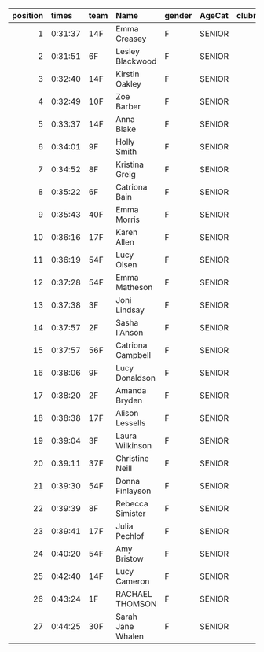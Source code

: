 |   position | times   | team   | Name              | gender   | AgeCat   |   clubnumber | Club name                  | Website                                    |   finishPosition |
|-----------:|:--------|:-------|:------------------|:---------|:---------|-------------:|:---------------------------|:-------------------------------------------|-----------------:|
|          1 | 0:31:37 | 14F    | Emma Creasey      | F        | SENIOR   |           14 | Ayr Seaforth AC            | https://www.ayrseaforth.co.uk/             |               42 |
|          2 | 0:31:51 | 6F     | Lesley Blackwood  | F        | SENIOR   |            6 | Cambuslang Harriers        | https://cambuslangharriers.org/            |               45 |
|          3 | 0:32:40 | 14F    | Kirstin Oakley    | F        | SENIOR   |           14 | Ayr Seaforth AC            | https://www.ayrseaforth.co.uk/             |               57 |
|          4 | 0:32:49 | 10F    | Zoe Barber        | F        | SENIOR   |           10 | Shettleston Harriers       | http://shettlestonharriers.org.uk/         |               59 |
|          5 | 0:33:37 | 14F    | Anna Blake        | F        | SENIOR   |           14 | Ayr Seaforth AC            | https://www.ayrseaforth.co.uk/             |               63 |
|          6 | 0:34:01 | 9F     | Holly Smith       | F        | SENIOR   |            9 | Garscube Harriers          | https://www.garscubeharriers.org.uk/       |               64 |
|          7 | 0:34:52 | 8F     | Kristina Greig    | F        | SENIOR   |            8 | Bellahouston Harriers      | http://www.bellahoustonharriers.co.uk/     |               70 |
|          8 | 0:35:22 | 6F     | Catriona Bain     | F        | SENIOR   |            6 | Cambuslang Harriers        | https://cambuslangharriers.org/            |               77 |
|          9 | 0:35:43 | 40F    | Emma Morris       | F        | SENIOR   |           40 | Motherwell AC              | https://motherwellac.com/                  |               79 |
|         10 | 0:36:16 | 17F    | Karen Allen       | F        | SENIOR   |           17 | Calderglen Harriers        | http://www.calderglenharriers.org.uk/      |               84 |
|         11 | 0:36:19 | 54F    | Lucy Olsen        | F        | SENIOR   |           54 | VP-Glasgow                 | https://www.vp-glasgow.com                 |               85 |
|         12 | 0:37:28 | 54F    | Emma Matheson     | F        | SENIOR   |           54 | VP-Glasgow                 | https://www.vp-glasgow.com                 |              102 |
|         13 | 0:37:38 | 3F     | Joni Lindsay      | F        | SENIOR   |            3 | Bellahouston RR            | https://www.bellahoustonroadrunners.co.uk/ |              105 |
|         14 | 0:37:57 | 2F     | Sasha I'Anson     | F        | SENIOR   |            2 | Kilmarnock H&AC            | http://www.kilmarnockharriers.com/         |              107 |
|         15 | 0:37:57 | 56F    | Catriona Campbell | F        | SENIOR   |           56 | West End RR                | https://www.westendroadrunners.co.uk/      |              108 |
|         16 | 0:38:06 | 9F     | Lucy Donaldson    | F        | SENIOR   |            9 | Garscube Harriers          | https://www.garscubeharriers.org.uk/       |              110 |
|         17 | 0:38:20 | 2F     | Amanda Bryden     | F        | SENIOR   |            2 | Kilmarnock H&AC            | http://www.kilmarnockharriers.com/         |              113 |
|         18 | 0:38:38 | 17F    | Alison Lessells   | F        | SENIOR   |           17 | Calderglen Harriers        | http://www.calderglenharriers.org.uk/      |              116 |
|         19 | 0:39:04 | 3F     | Laura Wilkinson   | F        | SENIOR   |            3 | Bellahouston RR            | https://www.bellahoustonroadrunners.co.uk/ |              119 |
|         20 | 0:39:11 | 37F    | Christine Neill   | F        | SENIOR   |           37 | Law & District AAC         | http://www.lawaac.co.uk/                   |              121 |
|         21 | 0:39:30 | 54F    | Donna Finlayson   | F        | SENIOR   |           54 | VP-Glasgow                 | https://www.vp-glasgow.com                 |              125 |
|         22 | 0:39:39 | 8F     | Rebecca Simister  | F        | SENIOR   |            8 | Bellahouston Harriers      | http://www.bellahoustonharriers.co.uk/     |              126 |
|         23 | 0:39:41 | 17F    | Julia Pechlof     | F        | SENIOR   |           17 | Calderglen Harriers        | http://www.calderglenharriers.org.uk/      |              127 |
|         24 | 0:40:20 | 54F    | Amy Bristow       | F        | SENIOR   |           54 | VP-Glasgow                 | https://www.vp-glasgow.com                 |              133 |
|         25 | 0:42:40 | 14F    | Lucy Cameron      | F        | SENIOR   |           14 | Ayr Seaforth AC            | https://www.ayrseaforth.co.uk/             |              144 |
|         26 | 0:43:24 | 1F     | RACHAEL THOMSON   | F        | SENIOR   |            1 | East Kilbride AC           | http://www.ekac.org.uk/                    |              145 |
|         27 | 0:44:25 | 30F    | Sarah Jane Whalen | F        | SENIOR   |           30 | Greenock Glenpark Harriers | https://greenockglenparkharriers.com/      |              148 |